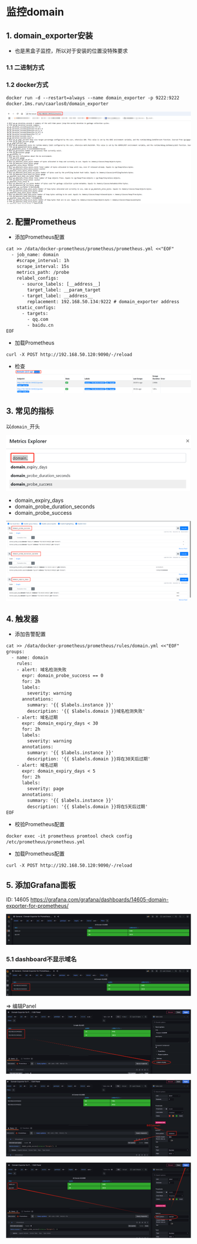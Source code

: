 # 监控domain

## 1. domain_exporter安装
* 也是黑盒子监控，所以对于安装的位置没特殊要求

### 1.1 二进制方式


### 1.2 docker方式
```
docker run -d --restart=always --name domain_exporter -p 9222:9222 docker.1ms.run/caarlos0/domain_exporter
```

![alt text](image.png)


## 2. 配置Prometheus
* 添加Prometheus配置
```
cat >> /data/docker-prometheus/prometheus/prometheus.yml <<"EOF"
  - job_name: domain
    #scrape_interval: 1h
    scrape_interval: 15s
    metrics_path: /probe
    relabel_configs:
      - source_labels: [__address__]
        target_label: __param_target
      - target_label: __address__
        replacement: 192.168.50.134:9222 # domain_exporter address
    static_configs:
      - targets:
        - qq.com
        - baidu.cn
EOF
```

* 加载Prometheus
```
curl -X POST http://192.168.50.120:9090/-/reload
```

* 检查
![alt text](image-1.png)

## 3. 常见的指标
以`domain_`开头

![alt text](image-2.png)

* domain_expiry_days
* domain_probe_duration_seconds
* domain_probe_success

![alt text](image-3.png)

## 4. 触发器
* 添加告警配置
```
cat >> /data/docker-prometheus/prometheus/rules/domain.yml <<"EOF"
groups:
  - name: domain
    rules:
    - alert: 域名检测失败
      expr: domain_probe_success == 0
      for: 2h
      labels:
        severity: warning
      annotations:
        summary: '{{ $labels.instance }}'
        description: '{{ $labels.domain }}域名检测失败'
    - alert: 域名过期
      expr: domain_expiry_days < 30
      for: 2h
      labels:
        severity: warning
      annotations:
        summary: '{{ $labels.instance }}'
        description: '{{ $labels.domain }}将在30天后过期'
    - alert: 域名过期
      expr: domain_expiry_days < 5
      for: 2h
      labels:
        severity: page
      annotations:
        summary: '{{ $labels.instance }}'
        description: '{{ $labels.domain }}将在5天后过期'
EOF
```

* 校验Prometheus配置
```
docker exec -it prometheus promtool check config /etc/prometheus/prometheus.yml
```

* 加载Prometheus配置
```
curl -X POST http://192.168.50.120:9090/-/reload
```

## 5. 添加Grafana面板
ID: 14605
https://grafana.com/grafana/dashboards/14605-domain-exporter-for-prometheus/

![alt text](image-7.png)


### 5.1 dashboard不显示域名
![alt text](image-4.png)

=> 编辑Panel
![alt text](image-5.png)

![alt text](1741796898095.png)

![alt text](image-6.png)